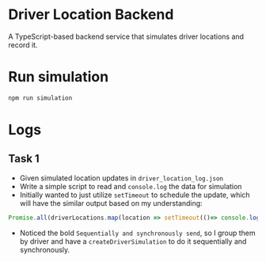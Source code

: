 # Driver Location Backend
A TypeScript-based backend service that simulates driver locations and record it.

# Run simulation
```bash
npm run simulation
```

# Logs
## Task 1
- Given simulated location updates in `driver_location_log.json`
- Write a simple script to read and `console.log` the data for simulation
- Initially wanted to just utilize `setTimeout` to schedule the update, which will have the similar output based on my understanding:
```javascript
Promise.all(driverLocations.map(location => setTimeout(()=> console.log(location), location.time_offset_sec * 1000)))
```
- Noticed the bold `Sequentially and synchronously send`, so I group them by driver and have a `createDriverSimulation` to do it sequentially and synchronously.
